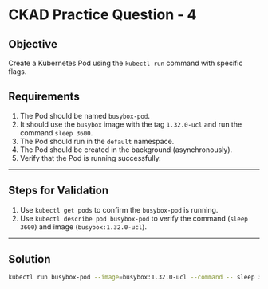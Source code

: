 # CKAD Practice Question - 4

## Objective

Create a Kubernetes Pod using the `kubectl run` command with specific flags.

## Requirements

1. The Pod should be named `busybox-pod`.
2. It should use the `busybox` image with the tag `1.32.0-ucl` and run the command `sleep 3600`.
3. The Pod should run in the `default` namespace.
4. The Pod should be created in the background (asynchronously).
5. Verify that the Pod is running successfully.

---

## Steps for Validation

1. Use `kubectl get pods` to confirm the `busybox-pod` is running.
2. Use `kubectl describe pod busybox-pod` to verify the command (`sleep 3600`) and image (`busybox:1.32.0-ucl`).

---

## Solution

```bash
kubectl run busybox-pod --image=busybox:1.32.0-ucl --command -- sleep 3600 --detach
```
